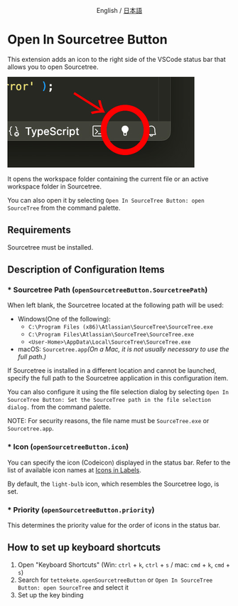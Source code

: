 <p align="center">English / <a href="https://github.com/tettekete/vscode-open-in-sourcetree-button-extension/blob/main/docs/README.ja.md">日本語</a></p>

# Open In Sourcetree Button

This extension adds an icon to the right side of the VSCode status bar that allows you to open Sourcetree.

![Where are the icon](./docs/images/button-icon.jpg)

It opens the workspace folder containing the current file or an active workspace folder in Sourcetree.

You can also open it by selecting `Open In SourceTree Button: open SourceTree` from the command palette.

## Requirements

Sourcetree must be installed.

## Description of Configuration Items

### * Sourcetree Path (`openSourcetreeButton.SourcetreePath`)

When left blank, the Sourcetree located at the following path will be used:

- Windows(One of the following): 
	- `C:\Program Files (x86)\Atlassian\SourceTree\SourceTree.exe`
	- `C:\Program Files\Atlassian\SourceTree\SourceTree.exe`
	- `<User-Home>\AppData\Local\SourceTree\SourceTree.exe`
- macOS: `Sourcetree.app`_(On a Mac, it is not usually necessary to use the full path.)_

If Sourcetree is installed in a different location and cannot be launched, specify the full path to the Sourcetree application in this configuration item.

You can also configure it using the file selection dialog by selecting `Open In SourceTree Button: Set the SourceTree path in the file selection dialog.` from the command palette.

NOTE: For security reasons, the file name must be `SourceTree.exe` or `Sourcetree.app`.


### * Icon (`openSourcetreeButton.icon`)

You can specify the icon (Codeicon) displayed in the status bar. Refer to the list of available icon names at [Icons in Labels](https://code.visualstudio.com/api/references/icons-in-labels#icon-listing).

By default, the `light-bulb` icon, which resembles the Sourcetree logo, is set.

### * Priority (`openSourcetreeButton.priority`)

This determines the priority value for the order of icons in the status bar.


## How to set up keyboard shortcuts

1. Open "Keyboard Shortcuts" (Win: `ctrl` + `k`, `ctrl` + `s` / mac: `cmd` + `k`, `cmd` + `s`)
2. Search for `tettekete.openSourcetreeButton` or `Open In SourceTree Button: open SourceTree` and select it
3. Set up the key binding


